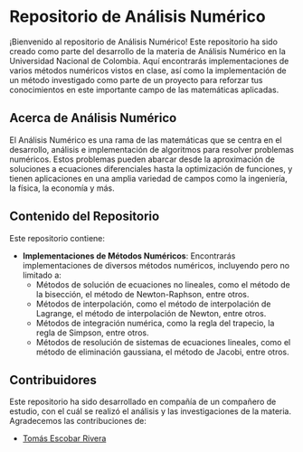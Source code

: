 # Repositorio de Análisis Numérico

¡Bienvenido al repositorio de Análisis Numérico! Este repositorio ha sido creado como parte del desarrollo de la materia de Análisis Numérico en la Universidad Nacional de Colombia. Aquí encontrarás implementaciones de varios métodos numéricos vistos en clase, así como la implementación de un método investigado como parte de un proyecto para reforzar tus conocimientos en este importante campo de las matemáticas aplicadas.

## Acerca de Análisis Numérico

El Análisis Numérico es una rama de las matemáticas que se centra en el desarrollo, análisis e implementación de algoritmos para resolver problemas numéricos. Estos problemas pueden abarcar desde la aproximación de soluciones a ecuaciones diferenciales hasta la optimización de funciones, y tienen aplicaciones en una amplia variedad de campos como la ingeniería, la física, la economía y más.

## Contenido del Repositorio

Este repositorio contiene:

- **Implementaciones de Métodos Numéricos**: Encontrarás implementaciones de diversos métodos numéricos, incluyendo pero no limitado a:
  - Métodos de solución de ecuaciones no lineales, como el método de la bisección, el método de Newton-Raphson, entre otros.
  - Métodos de interpolación, como el método de interpolación de Lagrange, el método de interpolación de Newton, entre otros.
  - Métodos de integración numérica, como la regla del trapecio, la regla de Simpson, entre otros.
  - Métodos de resolución de sistemas de ecuaciones lineales, como el método de eliminación gaussiana, el método de Jacobi, entre otros.
 
## Contribuidores

Este repositorio ha sido desarrollado en compañía de un compañero de estudio, con el cuál se realizó el análisis y las investigaciones de la materia. Agradecemos las contribuciones de:

- [Tomás Escobar Rivera](https://github.com/tscobarr)
